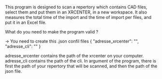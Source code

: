 This program is designed to scan a repertory which contains CAD files, select them and put them in an XRCENTER, in a new workspace. 
It also measures the total time of the import and the time of import per files, and put it in an Excel file.

What do you need to make the program valid ? 

   -> You need to create this .json confil files
                               {
	                                "adresse_xrcenter": "",
                                  "adresse_cli": ""
                              }


adresse_xrcenter contains the path of the xrcenter on your computer.
adresse_cli contains the path of the cli.
In argument of the program, there is first the path of your repertory that will be scanned, and then the path of the json file.
